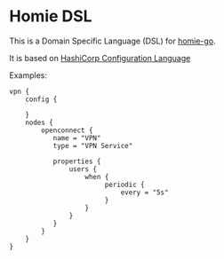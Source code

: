 # Homie DSL

This is a Domain Specific Language (DSL) for [homie-go](github.com/masgari/homie-go/homie).

It is based on [HashiCorp Configuration Language](github.com/hashicorp/hcl)

Examples:

```hcl
vpn {
    config {

    }
    nodes {
        openconnect {
           name = "VPN"
           type = "VPN Service"

           properties {
               users {
                   when {
                        periodic {
                            every = "5s"
                        }
                   }
               }
           } 
        }
    }
}
```